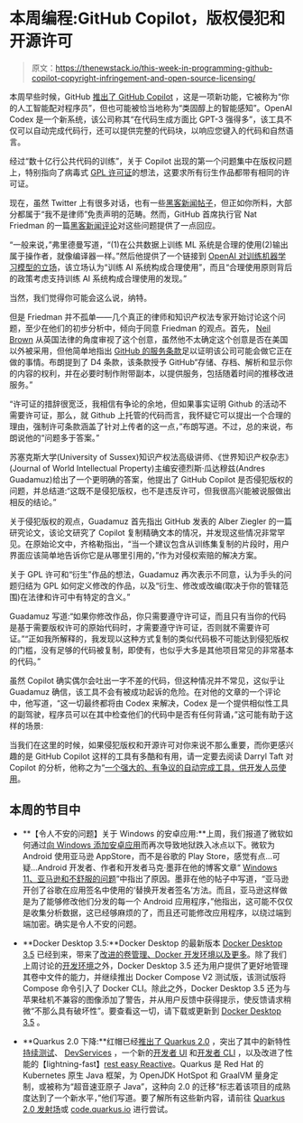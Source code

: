 # 本周编程:GitHub Copilot，版权侵犯和开源许可

> 原文：<https://thenewstack.io/this-week-in-programming-github-copilot-copyright-infringement-and-open-source-licensing/>

本周早些时候，GitHub [推出了 GitHub Copilot](https://github.blog/2021-06-29-introducing-github-copilot-ai-pair-programmer/) ，这是一项新功能，它被称为“你的人工智能配对程序员”，但也可能被恰当地称为“类固醇上的智能感知”。OpenAI Codex 是一个新系统，该公司称其“在代码生成方面比 GPT-3 强得多”，该工具不仅可以自动完成代码行，还可以提供完整的代码块，以响应您键入的代码和自然语言。

经过“数十亿行公共代码的训练”，关于 Copilot 出现的第一个问题集中在版权问题上，特别指向了病毒式 [GPL 许可证](https://www.gnu.org/licenses/gpl-3.0.en.html)的想法，这要求所有衍生作品都带有相同的许可证。

现在，虽然 Twitter 上有很多对话，也有一些[黑客新闻帖子](https://news.ycombinator.com/item?id=27687450)，但正如你所料，大部分都属于“我不是律师”免责声明的范畴。然而，GitHub 首席执行官 Nat Friedman 的一篇[黑客新闻评论](https://news.ycombinator.com/item?id=27678354)对这些问题提供了一点回应。

“一般来说，”弗里德曼写道，“(1)在公共数据上训练 ML 系统是合理的使用(2)输出属于操作者，就像编译器一样。”然后他提供了一个链接到 [OpenAI 对训练机器学习模型的立场](https://www.uspto.gov/sites/default/files/documents/OpenAI_RFC-84-FR-58141.pdf)，该立场认为“训练 AI 系统构成合理使用”，而且“合理使用原则背后的政策考虑支持训练 AI 系统构成合理使用的发现。”

当然，我们觉得你可能会这么说，纳特。

但是 Friedman 并不孤单——几个真正的律师和知识产权法专家开始讨论这个问题，至少在他们的初步分析中，倾向于同意 Friedman 的观点。首先， [Neil Brown](https://www.linkedin.com/in/neilandrewbrown/) 从英国法律的角度审视了这个创意，虽然他不太确定这个创意是否在美国以外被采用，但他简单地指出 [GitHub 的服务条款](https://docs.github.com/en/github/site-policy/github-terms-of-service)足以证明该公司可能会做它正在做的事情。布朗提到了 D4 条款，该条款授予 GitHub“存储、存档、解析和显示你的内容的权利，并在必要时制作附带副本，以提供服务，包括随着时间的推移改进服务。”

“许可证的措辞很宽泛，我相信有争论的余地，但如果事实证明 Github 的活动不需要许可证，那么，就 Github 上托管的代码而言，我怀疑它可以提出一个合理的理由，强制许可条款涵盖了针对上传者的这一点，”布朗写道。不过，总的来说，布朗说他的“问题多于答案。”

苏塞克斯大学(University of Sussex)知识产权法高级讲师、《世界知识产权杂志》(Journal of World Intellectual Property)主编安德烈斯·瓜达穆兹(Andres Guadamuz)给出了一个更明确的答案，他提出了 GitHub Copilot 是否侵犯版权的问题，并总结道:“这既不是侵犯版权，也不是违反许可，但我很高兴能被说服做出相反的结论。”

关于侵犯版权的观点，Guadamuz 首先指出 GitHub 发表的 Alber Ziegler 的一篇研究论文，该论文研究了 Copilot 复制精确文本的情况，并发现这些情况非常罕见。在原始论文中，齐格勒指出，“当一个建议包含从训练集复制的片段时，用户界面应该简单地告诉你它是从哪里引用的，”作为对侵权索赔的解决方案。

关于 GPL 许可和“衍生”作品的想法，Guadamuz 再次表示不同意，认为手头的问题归结为 GPL 如何定义修改的作品，以及“衍生、修改或改编(取决于你的管辖范围)在法律和许可中有特定的含义。”

Guadamuz 写道:“如果你修改作品，你只需要遵守许可证，而且只有当你的代码是基于需要版权许可的原始代码时，才需要遵守许可证，否则就不需要许可证。”“正如我所解释的，我发现以这种方式复制的类似代码极不可能达到侵犯版权的门槛，没有足够的代码被复制，即使有，也似乎大多是其他项目常见的非常基本的代码。”

虽然 Copilot 确实偶尔会吐出一字不差的代码，但这种情况并不常见，这似乎让 Guadamuz 确信，该工具不会有被成功起诉的危险。在对他的文章的一个评论中，他写道，“这一切最终都将由 Codex 来解决，Codex 是一个提供相似性工具的副驾驶，程序员可以在其中检查他们的代码中是否有任何背诵，”这可能有助于这样的场景:

当我们在这里的时候，如果侵犯版权和开源许可对你来说不那么重要，而你更感兴趣的是 GitHub Copilot 这样的工具有多酷和有用，请一定要去阅读 Darryl Taft 对 Copilot 的分析，他称之为“[一个强大的、有争议的自动完成工具，供开发人员使用](https://thenewstack.io/github-copilot-a-powerful-controversial-autocomplete-for-developers/)。

## 本周的节目中

*   **【令人不安的问题】关于 Windows 的安卓应用:**上周，我们报道了微软如何通过[向 Windows 添加安卓应用](https://thenewstack.io/this-week-in-programming-windows-opens-up-to-android-developers/)而再次导致地狱跌入冰点以下。微软为 Android 使用亚马逊 AppStore，而不是谷歌的 Play Store，感觉有点…可疑…Android 开发者、作者和开发者马克·墨菲在他的博客文章“ [Windows 11、亚马逊和不舒服的问题](https://commonsware.com/blog/2021/06/26/windows-11-amazon-uncomfortable-questions.html)”中指出了原因。墨菲在他的帖子中写道，“亚马逊开创了谷歌在应用签名中使用的‘替换开发者签名’方法。而且，亚马逊这样做是为了能够修改他们分发的每一个 Android 应用程序，”他指出，这可能不仅仅是收集分析数据，这已经够麻烦的了，而且还可能修改应用程序，以绕过端到端加密。确实是令人不安的问题。

*   **Docker Desktop 3.5:**Docker Desktop 的最新版本 [Docker Desktop 3.5](https://www.docker.com/products/docker-desktop) 已经到来，带来了[改进的卷管理、Docker 开发环境以及更多](https://www.docker.com/blog/improved-volume-management-docker-dev-environments-and-more-in-desktop-3-5/)。除了我们上周讨论的[开发环境](https://www.docker.com/blog/tech-preview-docker-dev-environments/)之外，Docker Desktop 3.5 还为用户提供了更好地管理其卷中文件的能力，并继续推出 Docker Compose V2 测试版，该测试版将 Compose 命令引入了 Docker CLI。除此之外，Docker Desktop 3.5 还为与苹果硅机不兼容的图像添加了警告，并从用户反馈中获得提示，使反馈请求稍微“不那么具有破坏性”。要查看这一切，请下载或更新到 [Docker Desktop 3.5](https://www.docker.com/products/docker-desktop) 。
*   **Quarkus 2.0 下降:**红帽已经[推出了 Quarkus 2.0](https://developers.redhat.com/articles/2021/07/01/resteasy-reactive-and-more-quarkus-20) ，突出了其中的新特性[持续测试](https://www.infoq.com/news/2021/05/quarkus-2-0-continous-testing/)、 [DevServices](https://quarkus.io/guides/datasource#devservices-configuration-free-databases) ，一个新的[开发者 UI](https://quarkus.io/guides/dev-ui) 和[开发者 CLI](https://quarkus.io/version/main/guides/cli-tooling) ，以及改进了性能的【lightning-fast】[rest easy Reactive](https://quarkus.io/blog/resteasy-reactive/)。Quarkus 是 Red Hat 的 Kubernetes 原生 Java 框架，为 OpenJDK HotSpot 和 GraalVM 量身定制，或被称为“超音速亚原子 Java”，这种向 2.0 的迁移“标志着该项目的成熟度达到了一个新水平，”他们写道。要了解所有这些新内容，请前往 [Quarkus 2.0 发射场](https://quarkus.io/quarkus2/)或 [code.quarkus.io](https://code.quarkus.io/) 进行尝试。

<svg xmlns:xlink="http://www.w3.org/1999/xlink" viewBox="0 0 68 31" version="1.1"><title>Group</title> <desc>Created with Sketch.</desc></svg>